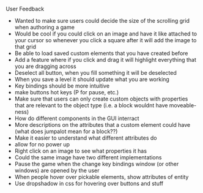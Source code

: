 User Feedback

* Wanted to make sure users could decide the size of the scrolling grid when authoring a game 
* Would be cool if you could click on an image and have it like attached to your cursor so whenever you click a square after it will add the image to that grid
* Be able to load saved custom elements that you have created before
* Add a feature where if you click and drag it will highlight everything that you are dragging across
* Deselect all button, when you fill something it will be deselected
* When you save a level it should update what you are working
* Key bindings should be more intuitive
* make buttons hot keys (P for pause, etc.)
* Make sure that users can only create custom objects with properties that are relevant to the object type (i.e. a block wouldnt have moveable-ness)
* How do different components in the GUI interract
* More descriptions on the attributes that a custom element could have (what does jumpalot mean for a block??)
* Make it easier to understand what different attributes do
* allow for no power up
* Right click on an image to see what properties it has
* Could the same image have two different implementations
* Pause the game when the change key bindings window (or other windows) are opened by the user
* When people hover over pickable elements, show attributes of entity 
* Use dropshadow in css for hovering over buttons and stuff